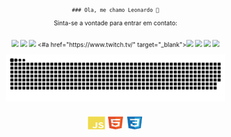 

<div align="center">
  

    
    ### Ola, me chamo Leonardo 👋
    
 Sinta-se a vontade para entrar em contato:
  
<div style="display: inline_block"><br>
      
   <div> 
    <a href = "https://wa.me/5551985208802"><img src="https://img.shields.io/badge/-WhatsApp-%23333?style=for-the-badge&logo=Whatsapp&logoColor=green" target="_blank"></a> 
    <!a href="https://www.youtube.com/" target="_blank"><img src="https://img.shields.io/badge/YouTube-FF0000?style=for-the-badge&logo=youtube&logoColor=white" target="_blank"></a>
    <!a href="https://instagram.com/" target="_blank"><img src="https://img.shields.io/badge/-Instagram-%23E4405F?style=for-the-badge&logo=instagram&logoColor=white" target="_blank"></a>
       <#a href="https://www.twitch.tv/" target="_blank"><img src="https://img.shields.io/badge/Twitch-9146FF?style=for-the-badge&logo=twitch&logoColor=white" target="_blank"></a>
   <!a href="https://discord.gg/wagxzStdcR" target="_blank"><img src="https://img.shields.io/badge/Discord-7289DA?style=for-the-badge&logo=discord&logoColor=white" target="_blank"></a> 
    <a href = "mailto:l.soares.2008@gmail.com"><img src="https://img.shields.io/badge/-Gmail-%23333?style=for-the-badge&logo=gmail&logoColor=white" target="_blank"></a>
    <a href="https://www.linkedin.com/in/lsoares2008/" target="_blank"><img src="https://img.shields.io/badge/-LinkedIn-%230077B5?style=for-the-badge&logo=linkedin&logoColor=white" target="_blank"></a> 

    


    
<div> 

 
  ![Snake animation](https://github.com/Rox351/Rox351/blob/main/github-contribution-grid-snake.svg)
 
</div>



  <div style="display: inline_block"><br>

  <div>
    <img align="center" alt="Rox351-Js" height="30" width="40" src="https://raw.githubusercontent.com/devicons/devicon/master/icons/javascript/javascript-plain.svg">
    <!img align="center" alt="Rox351-Ts" height="30" width="40" src="https://raw.githubusercontent.com/devicons/devicon/master/icons/typescript/typescript-plain.svg">
    <!img align="center" alt="Rox351-React" height="30" width="40" src="https://raw.githubusercontent.com/devicons/devicon/master/icons/react/react-original.svg">
    <img align="center" alt="Rox351-HTML" height="30" width="40" src="https://raw.githubusercontent.com/devicons/devicon/master/icons/html5/html5-original.svg">
    <img align="center" alt="Rox351-CSS" height="30" width="40" src="https://raw.githubusercontent.com/devicons/devicon/master/icons/css3/css3-original.svg">
    <!img align="center" alt="Rox351-Python" height="30" width="40" src="https://raw.githubusercontent.com/devicons/devicon/master/icons/python/python-original.svg">
    <!img align="center" alt="Rox351-Csharp" height="30" width="40" src="https://raw.githubusercontent.com/devicons/devicon/master/icons/csharp/csharp-original.svg">
 
  </div>
    
   
